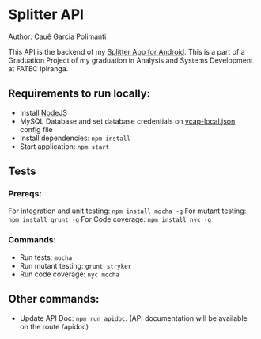 # Splitter API
Author: Cauê Garcia Polimanti

This API is the backend of my [Splitter App for Android](https://github.com/CaueP/SplitterApp). This is a part of a Graduation Project of my graduation in Analysis and Systems Development at FATEC Ipiranga.

## Requirements to run locally:
- Install [NodeJS](https://nodejs.org/)
- MySQL Database and set database credentials on [vcap-local.json](vcap-local.json) config file
- Install dependencies: `npm install`
- Start application: `npm start`

## Tests

### Prereqs: 
For integration and unit testing: `npm install mocha -g`
For mutant testing: `npm install grunt -g`
For Code coverage: `npm install nyc -g`

### Commands:
- Run tests: `mocha`
- Run mutant testing: `grunt stryker`
- Run code coverage: `nyc mocha`

## Other commands:
- Update API Doc: `npm run apidoc`. (API documentation will be available on the route /apidoc)